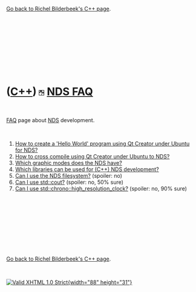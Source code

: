 

[Go back to Richel Bilderbeek's C++ page](Cpp.htm).

 

 

 

 

 

([C++](Cpp.htm)) ![NDS](PicNds.png) [NDS FAQ](CppNdsFaq.htm)
============================================================

 

[FAQ](CppFaq.htm) page about [NDS](CppNds.htm) development.

 

1.  [How to create a 'Hello World' program using Qt Creator under Ubuntu
    for NDS?](CppHelloWorldQtCreatorUbuntuNds.htm)
2.  [How to cross compile using Qt Creator under Ubuntu to
    NDS?](CppCrossCompile.htm)
3.  [Which graphic modes does the NDS have?](CppNdsGraphicMode.htm)
4.  [Which libraries can be used for (C++) NDS
    development?](CppNdsLibraries.htm)
5.  [Can I use the NDS filesystem?](CppNdsFilesystem.htm) (spoiler: no)
6.  [Can I use std::cout?](CppNdsStdCout.htm) (spoiler: no, 50% sure)
7.  [Can I use
    std::chrono::high\_resolution\_clock?](CppNdsStdChronoHigh_resolution_clock.htm)
    (spoiler: no, 90% sure)

 

 

 

 

 

[Go back to Richel Bilderbeek's C++ page](Cpp.htm).



 

[![Valid XHTML 1.0 Strict](valid-xhtml10.png){width="88"
height="31"}](http://validator.w3.org/check?uri=referer)
